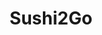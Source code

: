 ---
layout: place
title: "Sushi2Go"
permalink: /virginia/arlington/sushi2go.html
stateAbbr: VA
stateName: Virginia
cityName: Arlington
seo:
  name: "Sushi2Go"
  type: Restaurant
  links: https://sushi2gova.com/
description: "Sushi2Go serves delicious sushi in Arlington, Virginia. Try fresh Japanese dishes for a great dining experience. Available for takeout, delivery, lunch, and dinner."
place_id: ChIJA3alASW0t4kR6IEqDl0fTpk
photos:
  - name: >-
      places/ChIJA3alASW0t4kR6IEqDl0fTpk/photos/AeeoHcJAmP5UpubdproX2LAjkTQTr-7JqN4FrLRpuEp0nsxbd47W5sLiOyPmDei3I1O5AcnU_ukEEXyw5ThXgPUPG7ECeSKWrpuQe5mtl2gcrfva_rqDdx1axkl3ou6Rck3vzaVU4oZTIMaHJTEn3FNpDdPuZhantSiNHDA567NTaK-6V-UTQl-GnlW0cdZs6QPVhhWUhL0rdkuwpagwr6PlbtRC62dQB3C7ihaEgEYPyL1295jnOls0d8rQnijOkGVIWF2i38WAIVXPFQDp7MPS1LwI-Z0CzMR3t-lk79qxzLd365JKtLI1L_jforoNaTFSjj2V8L8X95zVzdgueR_fPcJ9foM55fpxFvu4-se5Uifi7DYzslNs6Wrrt7EFeUk28CEO4DHqwzAdeTxHueBT-7WVjflLiqAysglmvu8Nkbd0yA
    widthPx: 3600
    heightPx: 4800
    authorAttributions:
      - displayName: Dean Stubbs
        uri: https://maps.google.com/maps/contrib/102278370312196156413
        photoUri: >-
          https://lh3.googleusercontent.com/a-/ALV-UjUy9VWKvlWb1Gs1NvCvFIaKyRfhM1b-AY-Vqwf0HgiOf8Q1zkQTwQ=s100-p-k-no-mo
    flagContentUri: >-
      https://www.google.com/local/imagery/report/?cb_client=maps_api_places.places_api&image_key=!1e10!2sCIHM0ogKEICAgIDbtcyjWQ&hl=en-US
    googleMapsUri: >-
      https://www.google.com/maps/place//data=!3m4!1e2!3m2!1sCIHM0ogKEICAgIDbtcyjWQ!2e10!4m2!3m1!1s0x89b7b42501a57603:0x994e1f5d0e2a81e8
  - name: >-
      places/ChIJA3alASW0t4kR6IEqDl0fTpk/photos/AeeoHcJ6Ho5tQysAcviQbZWvNKmzK8XLeegtD_XTaymA4L6eyn2nDDhzZtmQAjDpuaMrK9yIL99PEn7HYlc3WD1KUmFZSPnB-e02spKzqGYmwRekkupTz-Qpb0rIwjDsT3mZQzwBTWEvWkF2ybMvi8wX_27_1RsjTNMaBrrpUCgVJM_bhF8vEIBATX3bo-R4mZahhCMoSfRi5AbAFqATveiJ8WzG5k5KAyRlg46LcoSGTdQ4XSJH_MeD6SycxnWnGM0WtgKncxjPTt-Tfr82-2bVg09LFWWZI4OvReCQVKnUxojPJrPFTxBsJm-m6kYMz0j5Rj1LcuzC-09viOyy8SIIqR1mHzpUMHPywp_Gr35qJILISQTGcCCdSBq54bTg4IGo2Qwpz2NCdV74z35xT2Qjw68KPGv4IErDmg_ALeHE3aDOD9oo
    widthPx: 3379
    heightPx: 4500
    authorAttributions:
      - displayName: Jiyeon Portnoy
        uri: https://maps.google.com/maps/contrib/111905129960392442200
        photoUri: >-
          https://lh3.googleusercontent.com/a-/ALV-UjWSPWX5p4EBC_X3E4R_huDOOXCPCpUQmHacIMR4zBJPhPPQG4SN=s100-p-k-no-mo
    flagContentUri: >-
      https://www.google.com/local/imagery/report/?cb_client=maps_api_places.places_api&image_key=!1e10!2sCIHM0ogKEICAgIDHgZPr2QE&hl=en-US
    googleMapsUri: >-
      https://www.google.com/maps/place//data=!3m4!1e2!3m2!1sCIHM0ogKEICAgIDHgZPr2QE!2e10!4m2!3m1!1s0x89b7b42501a57603:0x994e1f5d0e2a81e8
  - name: >-
      places/ChIJA3alASW0t4kR6IEqDl0fTpk/photos/AeeoHcJbgMv6p96qLwpuskWnUnk85EzmV3BZChnSYlMv56WlFSddl9-0vV_zIX7qKk_h-LT5HIuTjaJzSD5d2tpHGHBNEWkLQNpO20FOzUkf1BX_We8t-KmQNcN7Lqdvmg7j5l7UCpYgOhTBIRGg0k7_8EILHcmA8GqZbqEjcarNXoxN--2Y7qr2WPzTBUY2zj3vdJcNA0OyA0phG9BkZs4DIAVil4TzokWNI7fsLeel4z1H1RCNjwh5cIaN1yzjh7R4AgjxWF0_9ARkwM4qDZiEQ9Osl25o9JprgzBkbbTsDNQjmGDURHQgI143NuleNK6h7nPv6M-5OQyOdZDcSnZ0ozgcKmF_k_iqciaSTcKMB-nX6HoXmlkxaXPLh_2OvJ3qyrweHPT1h9OMofmL-wD4JTwbT5xay-v-t1FQI_CChMfhDg
    widthPx: 4032
    heightPx: 3024
    authorAttributions:
      - displayName: L P
        uri: https://maps.google.com/maps/contrib/116323211282409279663
        photoUri: >-
          https://lh3.googleusercontent.com/a/ACg8ocK8wFiy2AboH7fADOqntlHhM2u4U4DAvenJOF3MHZm6KNq82w=s100-p-k-no-mo
    flagContentUri: >-
      https://www.google.com/local/imagery/report/?cb_client=maps_api_places.places_api&image_key=!1e10!2sCIHM0ogKEICAgICuoJ-0dA&hl=en-US
    googleMapsUri: >-
      https://www.google.com/maps/place//data=!3m4!1e2!3m2!1sCIHM0ogKEICAgICuoJ-0dA!2e10!4m2!3m1!1s0x89b7b42501a57603:0x994e1f5d0e2a81e8
  - name: >-
      places/ChIJA3alASW0t4kR6IEqDl0fTpk/photos/AeeoHcKPOIhbJ8m1iTnTCrvMlT7qMGd4YcUzxNw4kPyTaQwArv4d7aqUkCWygY7hwS_co3csfjMNjc_lbbgeRjSm5WiwzoT5BrADtUcNpk5u52THyezwexYMH6FYWT3h4t2-10RDhvYp4VGkDvHi9iCLDdPEhKEty8ACtdKhOn6v0k0MshLz7ZflOxAZn0QP7wGd2NwDX5OCceiTedHeNwPnjN6xUhAOJfa0t7YFLEimIpj2EeXyoY7lUPExnusyH1WRNK4fZtmAqmh-PREwDpAjn2FgybGPvqzCA4IT3hOgAV41OKWWorgEM_jsCXjePphz5GlpFwvZ-NC_mjDhHRjNDtf2IYp0fWGM8hCWwkdB07WY4G_-yGVp4ju9Qpc-wNgAP2rm6mgJGIDaRJ3KeCtDTFR4zOtrqCRM_6OUV7WvoR8
    widthPx: 1080
    heightPx: 1920
    authorAttributions:
      - displayName: Zachary Duvall
        uri: https://maps.google.com/maps/contrib/103343870853213444374
        photoUri: >-
          https://lh3.googleusercontent.com/a-/ALV-UjUaeGN0zQPVRvlNFGldnHYvVxFYhDR-z7hEmNtI6OsQzIYhsg4_tA=s100-p-k-no-mo
    flagContentUri: >-
      https://www.google.com/local/imagery/report/?cb_client=maps_api_places.places_api&image_key=!1e10!2sCIHM0ogKEICAgICR8a-yYw&hl=en-US
    googleMapsUri: >-
      https://www.google.com/maps/place//data=!3m4!1e2!3m2!1sCIHM0ogKEICAgICR8a-yYw!2e10!4m2!3m1!1s0x89b7b42501a57603:0x994e1f5d0e2a81e8
  - name: >-
      places/ChIJA3alASW0t4kR6IEqDl0fTpk/photos/AeeoHcJJ_u7OtHkUMrKu8SH2FHeLku1q_EfaVh2o8zPqvQ71NjZ23J0cMn0bivb45Lr9-Pn6LqTaacEppEyov-R-IvfczEc0i8_-iqb8N0xtIaPUK8fuM9wfJzATPWP-QvSXwplmg7oj3e085zMGr4UruJiePpiPAdqlecQeDdAs8XCVFxcWq2faNgrjoWSXdA9mFlr2MUEo-38o1jH16Dv4XFPxJxxCv_diag9I7l2l8R4hLjoTzpxi2heBzkU5R-m46T5UQN_nuZNbs85bHNJNDClPE2NMx3GyuyqP5-OzlN62JGzhMxCGdm3VoazJPko1BuQoLxd96VSz0FdaDiXYL_kKWX0WZc4CqS3c2Qq1ME4qOmYoFTqf6aChy8xdvLA7WfDK1zR_1KBYUSDJBsmDqeD5KX23he7_E_1NCVacVKE4MKFS
    widthPx: 3000
    heightPx: 4000
    authorAttributions:
      - displayName: Ronald Dennis
        uri: https://maps.google.com/maps/contrib/106102146477547683386
        photoUri: >-
          https://lh3.googleusercontent.com/a-/ALV-UjU_GJVJHwTIdx2NmsxJ3hh5FEZFQ__oIV57oMn1_NlbCAn-9-M=s100-p-k-no-mo
    flagContentUri: >-
      https://www.google.com/local/imagery/report/?cb_client=maps_api_places.places_api&image_key=!1e10!2sCIHM0ogKEICAgICp3cqkggE&hl=en-US
    googleMapsUri: >-
      https://www.google.com/maps/place//data=!3m4!1e2!3m2!1sCIHM0ogKEICAgICp3cqkggE!2e10!4m2!3m1!1s0x89b7b42501a57603:0x994e1f5d0e2a81e8
  - name: >-
      places/ChIJA3alASW0t4kR6IEqDl0fTpk/photos/AeeoHcKt5__-1h7di5sX-QFny413CrPeRUZ7IW3nWCndDy6FsrJXnvCI-n0kdlyX7pI8oha-krr-9rM5ftfJfbJNi9VaVxVmk0woNidlTdseBSjoo-Cus-gZcgEbevD_9BtWOX3cmLzkruK2dE6dZ5MtICahMz7jAc_vFX7bqfLYBABJH-1lAfo9V0Z5rtofMka8WuVVXBnWUcwfDAqOtZ2ISSOPT2iNVWCPtWXbVIH9mJ5N8lcrPQ3Nxy4QEPLFBrpH7LkGyKxrFmMdrjEa6SeXh3AnhGLn1eZ5lE7sOeDBAsMj3Q_OQXjeUXnED_jXzPAZojhEUWS-4DA3_EqwcVTkjNS6mpVQZ2V3NH_mP2c-zgkqXn2I6zdgDzmZNG-GIQSqx36rTxpX8ZhlLSYBgaM8kbfNzGGNrklXQHJoUYqMBdF5b5_R
    widthPx: 4080
    heightPx: 3060
    authorAttributions:
      - displayName: Tsion Taddesse
        uri: https://maps.google.com/maps/contrib/100122805711846960067
        photoUri: >-
          https://lh3.googleusercontent.com/a-/ALV-UjUtPJxeXyTa_5lVtqOtpvl_hGs2UIIEHS9_pxvGh_hokOdaJFyKiQ=s100-p-k-no-mo
    flagContentUri: >-
      https://www.google.com/local/imagery/report/?cb_client=maps_api_places.places_api&image_key=!1e10!2sCIHM0ogKEICAgICZ_93gnAE&hl=en-US
    googleMapsUri: >-
      https://www.google.com/maps/place//data=!3m4!1e2!3m2!1sCIHM0ogKEICAgICZ_93gnAE!2e10!4m2!3m1!1s0x89b7b42501a57603:0x994e1f5d0e2a81e8
  - name: >-
      places/ChIJA3alASW0t4kR6IEqDl0fTpk/photos/AeeoHcJLRUJxuuJTBH7bgZbKrOrjpI-9v5XErffIWDRjhjfAgh--Z5ma1rZmgg-OTuHPHWrVSn2F7s895N4V5IYeQzG4K2f0QPSDUlm7mtdTGvzZnygFTtXyurnaZ8MwMpp6QGuRJf9XBiPdHscl0U5lkXrNa48TEbX9r-sWmmJQJcPdjXy1gn0lZSRLvCNjGEY2lq5LK-QbLELSGm1cJ41jH-iQpCQfmRfydvUVQe-GydQVYZVr52iEYhWb0lZpSSgHLMX1waE4BnYqzYHvWVlujf2pUbN8WNd1nQinhs7MVn5_70OiB2GnI62qKQjh-oYAeB1yLttQXmgErhBsuTGW2OVNriP4vZCh-_K9yLfX6_eB4GpVbt-B9euQSNeMhRsD8VqK1nnuL9yEx5ZC1GMsYAHE7Ybf_V-f9-nVBQnR3DOG0_t8
    widthPx: 3024
    heightPx: 4032
    authorAttributions:
      - displayName: Keith Irby
        uri: https://maps.google.com/maps/contrib/117876040210026770262
        photoUri: >-
          https://lh3.googleusercontent.com/a-/ALV-UjXvNlhTh8yhLvXdMTx7enPDSb7ny5bdxF9OcNUcZCinqflMkLbm=s100-p-k-no-mo
    flagContentUri: >-
      https://www.google.com/local/imagery/report/?cb_client=maps_api_places.places_api&image_key=!1e10!2sCIHM0ogKEICAgICr1dSs9gE&hl=en-US
    googleMapsUri: >-
      https://www.google.com/maps/place//data=!3m4!1e2!3m2!1sCIHM0ogKEICAgICr1dSs9gE!2e10!4m2!3m1!1s0x89b7b42501a57603:0x994e1f5d0e2a81e8
  - name: >-
      places/ChIJA3alASW0t4kR6IEqDl0fTpk/photos/AeeoHcKyDwI4Du2flqU82Rc2GRSdglN4c9IZ-OoHgWnhCtghJtBWHbPlQBe6esALvC1crYfftImE0cUc-GKbX-nJgiH_B0zEQAtGzr3dNnZZCo4a-2u3gvimJ2sPMVwASEbXupCLjy08RUDUgTek76vAQx7wRPBdTZhNbc0lWKcjvFO715rx9jXu6n02VBaaK_AvGuKvLZ5QdyHGW8xT8XPW40VTFvkX1dYKfsSYcmSxQR-Di5YqdLWgICfBnuDQlVe30ezyjNBKAFmer0IS0j3U9MejG7qFrjcdbD172_aeawqZkhEAWj922nbaiHMXOs3oYCLcOVs5wTMCBGtcKghKss_pUbxlUf7mBo5w389HLbPCe-qYDrPbBiAmQ7xPjMU9bubbc8WnKip0wjjJkBRkqvYvBeF7hAcT9FbaShvnLJ885Q
    widthPx: 4032
    heightPx: 3024
    authorAttributions:
      - displayName: Chuck Ng
        uri: https://maps.google.com/maps/contrib/103360443801071418115
        photoUri: >-
          https://lh3.googleusercontent.com/a-/ALV-UjWCMYWo_ceS2USBGtNWgF6fSgdCrW-mAGwuL0j05hwpvmI5mVWm=s100-p-k-no-mo
    flagContentUri: >-
      https://www.google.com/local/imagery/report/?cb_client=maps_api_places.places_api&image_key=!1e10!2sCIHM0ogKEICAgIC4u8L1Nw&hl=en-US
    googleMapsUri: >-
      https://www.google.com/maps/place//data=!3m4!1e2!3m2!1sCIHM0ogKEICAgIC4u8L1Nw!2e10!4m2!3m1!1s0x89b7b42501a57603:0x994e1f5d0e2a81e8
  - name: >-
      places/ChIJA3alASW0t4kR6IEqDl0fTpk/photos/AeeoHcIoJn3DfiuFxIVJ3IK5TIJDfpfspAUkXLoCqqOkmoTV-DldWGLZP2z7VEWmInsFRyy86lYZ8g_x7kjtwtlow5stOYepIG0yl1hK3JT3YCvewuei5ceYTEyq4OgeXDBfqdR8HBQJYk1X8_ceKec1YMQHCRT5xI0hUFm_XvM1QuYdBbbXkULDgMJPY0iGQYe1yOQy7h2H3inFrqJSYyKCd7bwwJd5stfAz4gXNj7ZKpffWRWAwlY9Y9gw83JzYfB7CK4z8PdxlBxXGg9daqZ07-uI4A6HtpO5JR-zZDMb7bgFmpAYDxavYdhTDeX-Zj2kMixxjYPbWrRz5OnvSwaIzNctreirri0P260c85uwiJknwbeARA-ZLZw4vrsQVyzqyySkBD5NuxuwqZ_l9aDkV8_wIdwhe2dI8m5bgTw-OpXwpX_T
    widthPx: 4032
    heightPx: 3024
    authorAttributions:
      - displayName: Ash Hollowell
        uri: https://maps.google.com/maps/contrib/110890822987972150237
        photoUri: >-
          https://lh3.googleusercontent.com/a-/ALV-UjU_03svY4o45CQT2JYyTl1qWr8WXQC_IItwDdRUvKEpxBIKM3Og=s100-p-k-no-mo
    flagContentUri: >-
      https://www.google.com/local/imagery/report/?cb_client=maps_api_places.places_api&image_key=!1e10!2sCIHM0ogKEICAgID4-d25qwE&hl=en-US
    googleMapsUri: >-
      https://www.google.com/maps/place//data=!3m4!1e2!3m2!1sCIHM0ogKEICAgID4-d25qwE!2e10!4m2!3m1!1s0x89b7b42501a57603:0x994e1f5d0e2a81e8
  - name: >-
      places/ChIJA3alASW0t4kR6IEqDl0fTpk/photos/AeeoHcKTNTovNVStfly6TkKAFrCIKuT1XHhUrUiEqvoRRJjB0FUaXsi3Uwci8QzS51eKTb1RgeqvBCzJuBqGEeO85H9eR-LnOUlpmrc7xGgWreSqg6onhg4Yo5c7Z3EYmOxtuZJg9PgFaP_1998T_HtJPKwiBjEqUCAlTmQYnY3B77XlLlufk0baTJPuAVxGRSB45qfjB-0OSZZxVpFGUCvZkQrvT4VdNKdjVR0GiJpXB-f20RcgxjYVbkcoo2S79xGGt8zB27RUFq15GupBUyPDWGosX8LyZQDLPBPNgNVjRaiZazrGT6JcfEedkjHUX3sRX8_ebtcICxkULkuoAUlQMnZgQ5HaXcnRg5XfXP0UEudaRnjYzzij8BRW0qQP4li8AiS7mHVXoAeejW0Na1fdalDhcGrMJpFsFS0DRhraSSnfJIg
    widthPx: 3024
    heightPx: 4032
    authorAttributions:
      - displayName: Chuck Ng
        uri: https://maps.google.com/maps/contrib/103360443801071418115
        photoUri: >-
          https://lh3.googleusercontent.com/a-/ALV-UjWCMYWo_ceS2USBGtNWgF6fSgdCrW-mAGwuL0j05hwpvmI5mVWm=s100-p-k-no-mo
    flagContentUri: >-
      https://www.google.com/local/imagery/report/?cb_client=maps_api_places.places_api&image_key=!1e10!2sCIHM0ogKEICAgIC4u6LMtwE&hl=en-US
    googleMapsUri: >-
      https://www.google.com/maps/place//data=!3m4!1e2!3m2!1sCIHM0ogKEICAgIC4u6LMtwE!2e10!4m2!3m1!1s0x89b7b42501a57603:0x994e1f5d0e2a81e8
address: '901 N Stuart St # 117, Arlington, VA 22203, USA'
street: '901 N Stuart St # 117'
city: Arlington
state: VA
zip: '22203'
country: USA
neighborhood: Virginia Square
latitude: '38.881803'
longitude: '-77.111335'
accessibility_options:
  wheelchairAccessibleParking: true
  wheelchairAccessibleEntrance: true
business_status: OPERATIONAL
name: Sushi2Go
google_maps_links:
  directionsUri: >-
    https://www.google.com/maps/dir//''/data=!4m7!4m6!1m1!4e2!1m2!1m1!1s0x89b7b42501a57603:0x994e1f5d0e2a81e8!3e0
  placeUri: https://maps.google.com/?cid=11046801420516491752
  writeAReviewUri: >-
    https://www.google.com/maps/place//data=!4m3!3m2!1s0x89b7b42501a57603:0x994e1f5d0e2a81e8!12e1
  reviewsUri: >-
    https://www.google.com/maps/place//data=!4m4!3m3!1s0x89b7b42501a57603:0x994e1f5d0e2a81e8!9m1!1b1
  photosUri: >-
    https://www.google.com/maps/place//data=!4m3!3m2!1s0x89b7b42501a57603:0x994e1f5d0e2a81e8!10e5
primary_type: Sushi Restaurant
opening_hours:
  regular: null
  current: null
secondary_opening_hours:
  regular:
    weekdayDescriptions: null
    type: null
  current:
    weekdayDescriptions: null
    type: null
phone: (703) 243-4000
price_level: null
price_range: $10 &ndash; $20
rating: '4.4'
rating_count: 218
website: https://sushi2gova.com/
reviews:
  - name: >-
      places/ChIJA3alASW0t4kR6IEqDl0fTpk/reviews/ChZDSUhNMG9nS0VJQ0FnSURIZ1pQckdREAE
    relativePublishTimeDescription: 6 months ago
    rating: 5
    text:
      text: >-
        It’s a small cute spot for quick sushi meal or pick up orders. They have
        sushi and Kimbap. I ordered multiple rolls and they made it really
        quick. It was fresh and delicious! Spicy tuna roll was a little more
        spicy than other sushi place but I enjoyed it! I’d love to go back again
        😄💖
      languageCode: en
    originalText:
      text: >-
        It’s a small cute spot for quick sushi meal or pick up orders. They have
        sushi and Kimbap. I ordered multiple rolls and they made it really
        quick. It was fresh and delicious! Spicy tuna roll was a little more
        spicy than other sushi place but I enjoyed it! I’d love to go back again
        😄💖
      languageCode: en
    authorAttribution:
      displayName: Jiyeon Portnoy
      uri: https://www.google.com/maps/contrib/111905129960392442200/reviews
      photoUri: >-
        https://lh3.googleusercontent.com/a-/ALV-UjWSPWX5p4EBC_X3E4R_huDOOXCPCpUQmHacIMR4zBJPhPPQG4SN=s128-c0x00000000-cc-rp-mo-ba5
    publishTime: '2024-09-16T16:59:01.430995Z'
    flagContentUri: >-
      https://www.google.com/local/review/rap/report?postId=ChZDSUhNMG9nS0VJQ0FnSURIZ1pQckdREAE&d=17924085&t=1
    googleMapsUri: >-
      https://www.google.com/maps/reviews/data=!4m6!14m5!1m4!2m3!1sChZDSUhNMG9nS0VJQ0FnSURIZ1pQckdREAE!2m1!1s0x89b7b42501a57603:0x994e1f5d0e2a81e8
  - name: >-
      places/ChIJA3alASW0t4kR6IEqDl0fTpk/reviews/ChZDSUhNMG9nS0VJQ0FnSURsa0syMVJnEAE
    relativePublishTimeDescription: a year ago
    rating: 1
    text:
      text: >-
        I went in the evening on a cold windy night. The restaurant was not
        weatherproof so it’s also cold inside near the window (and they only
        have window seatings unfortunately). I spent about $25 for a roll,
        dumplings and salad. Food tasted just edible. Roll seaweed was very
        humid and chewy, while it should be crispy. Dumpling filling was hard. I
        had a mild food poisoning wanting to throw up for all night. Maybe
        something was not fresh or clean. Overall, I regretted eating here.
      languageCode: en
    originalText:
      text: >-
        I went in the evening on a cold windy night. The restaurant was not
        weatherproof so it’s also cold inside near the window (and they only
        have window seatings unfortunately). I spent about $25 for a roll,
        dumplings and salad. Food tasted just edible. Roll seaweed was very
        humid and chewy, while it should be crispy. Dumpling filling was hard. I
        had a mild food poisoning wanting to throw up for all night. Maybe
        something was not fresh or clean. Overall, I regretted eating here.
      languageCode: en
    authorAttribution:
      displayName: Fang Phattha
      uri: https://www.google.com/maps/contrib/105898268180831740347/reviews
      photoUri: >-
        https://lh3.googleusercontent.com/a-/ALV-UjX462pjhsgBgBRaPTJgfFeF9eRc0tpcJZI7Z9WFe8v757sdqRFm=s128-c0x00000000-cc-rp-mo-ba6
    publishTime: '2023-11-29T18:17:27.045466Z'
    flagContentUri: >-
      https://www.google.com/local/review/rap/report?postId=ChZDSUhNMG9nS0VJQ0FnSURsa0syMVJnEAE&d=17924085&t=1
    googleMapsUri: >-
      https://www.google.com/maps/reviews/data=!4m6!14m5!1m4!2m3!1sChZDSUhNMG9nS0VJQ0FnSURsa0syMVJnEAE!2m1!1s0x89b7b42501a57603:0x994e1f5d0e2a81e8
  - name: >-
      places/ChIJA3alASW0t4kR6IEqDl0fTpk/reviews/ChdDSUhNMG9nS0VJQ0FnSUR2djQzbGh3RRAB
    relativePublishTimeDescription: 3 months ago
    rating: 1
    text:
      text: >-
        Used to be reliable but not sure I can trust them anymore. Placard an
        order through DoorDash for salmon roll with cucumber & tuna roll with
        asparagus. They didn't have asparagus so they cancelled & refunded that
        part of the order. They apparently didn't have cucumber either so they
        replaced it with avocado (which I am allergic to) and didn't tell me but
        still charged me as normal. Won't be ordering from them anymore.
      languageCode: en
    originalText:
      text: >-
        Used to be reliable but not sure I can trust them anymore. Placard an
        order through DoorDash for salmon roll with cucumber & tuna roll with
        asparagus. They didn't have asparagus so they cancelled & refunded that
        part of the order. They apparently didn't have cucumber either so they
        replaced it with avocado (which I am allergic to) and didn't tell me but
        still charged me as normal. Won't be ordering from them anymore.
      languageCode: en
    authorAttribution:
      displayName: Teresa Mcgervey
      uri: https://www.google.com/maps/contrib/117566727655233979663/reviews
      photoUri: >-
        https://lh3.googleusercontent.com/a/ACg8ocIEi3gnpRQXy3vzuo9LU8TBdGYRKbeFHngG6xG1r-hfsDfVcA=s128-c0x00000000-cc-rp-mo-ba3
    publishTime: '2024-12-25T19:22:15.313797Z'
    flagContentUri: >-
      https://www.google.com/local/review/rap/report?postId=ChdDSUhNMG9nS0VJQ0FnSUR2djQzbGh3RRAB&d=17924085&t=1
    googleMapsUri: >-
      https://www.google.com/maps/reviews/data=!4m6!14m5!1m4!2m3!1sChdDSUhNMG9nS0VJQ0FnSUR2djQzbGh3RRAB!2m1!1s0x89b7b42501a57603:0x994e1f5d0e2a81e8
  - name: >-
      places/ChIJA3alASW0t4kR6IEqDl0fTpk/reviews/ChZDSUhNMG9nS0VJQ0FnSURqZ0xQWE5REAE
    relativePublishTimeDescription: 11 months ago
    rating: 2
    text:
      text: >-
        Wouldn’t recommend. The sushi was below average at best. I got a deal on
        an ordering app and got 2 rolls for $12 instead of $20 normally priced.
        These rolls are tiny and not worth $10 a piece. I ordered a spicy roll
        and Philadelphia roll. I didn’t even finish the Phili roll. Overall, for
        the price go elsewhere for sushi.
      languageCode: en
    originalText:
      text: >-
        Wouldn’t recommend. The sushi was below average at best. I got a deal on
        an ordering app and got 2 rolls for $12 instead of $20 normally priced.
        These rolls are tiny and not worth $10 a piece. I ordered a spicy roll
        and Philadelphia roll. I didn’t even finish the Phili roll. Overall, for
        the price go elsewhere for sushi.
      languageCode: en
    authorAttribution:
      displayName: Alex Pierce
      uri: https://www.google.com/maps/contrib/111689413593939887401/reviews
      photoUri: >-
        https://lh3.googleusercontent.com/a-/ALV-UjUtAsRvp0nQdf81cYAXV39VdiNS9kX0R1hVXkNcT7rVjdGfSjRA=s128-c0x00000000-cc-rp-mo-ba5
    publishTime: '2024-04-27T22:58:10.633060Z'
    flagContentUri: >-
      https://www.google.com/local/review/rap/report?postId=ChZDSUhNMG9nS0VJQ0FnSURqZ0xQWE5REAE&d=17924085&t=1
    googleMapsUri: >-
      https://www.google.com/maps/reviews/data=!4m6!14m5!1m4!2m3!1sChZDSUhNMG9nS0VJQ0FnSURqZ0xQWE5REAE!2m1!1s0x89b7b42501a57603:0x994e1f5d0e2a81e8
  - name: >-
      places/ChIJA3alASW0t4kR6IEqDl0fTpk/reviews/ChdDSUhNMG9nS0VJQ0FnTUNReHVqUjFRRRAB
    relativePublishTimeDescription: a month ago
    rating: 5
    text:
      text: >-
        This place is exactly what you expect. A great place to get takeaway
        sushi. Sushi is good and preparation was quick.
      languageCode: en
    originalText:
      text: >-
        This place is exactly what you expect. A great place to get takeaway
        sushi. Sushi is good and preparation was quick.
      languageCode: en
    authorAttribution:
      displayName: S Even
      uri: https://www.google.com/maps/contrib/111002402893590524019/reviews
      photoUri: >-
        https://lh3.googleusercontent.com/a/ACg8ocJe941q1YTc85agmbO8aa8BN8wFXYolXa323IEAeDeRE5T1Mw=s128-c0x00000000-cc-rp-mo-ba2
    publishTime: '2025-03-03T22:30:16.816977Z'
    flagContentUri: >-
      https://www.google.com/local/review/rap/report?postId=ChdDSUhNMG9nS0VJQ0FnTUNReHVqUjFRRRAB&d=17924085&t=1
    googleMapsUri: >-
      https://www.google.com/maps/reviews/data=!4m6!14m5!1m4!2m3!1sChdDSUhNMG9nS0VJQ0FnTUNReHVqUjFRRRAB!2m1!1s0x89b7b42501a57603:0x994e1f5d0e2a81e8
parking_options:
  valetParking: false
payment_options:
  acceptsCreditCards: true
  acceptsDebitCards: true
  acceptsCashOnly: false
  acceptsNfc: true
allow_dogs: null
curbside_pickup: null
delivery: true
dine_in: true
good_for_children: false
good_for_groups: null
good_for_sports: false
live_music: false
menu_for_children: false
outdoor_seating: false
reservable: false
restroom: null
serves_beer: false
serves_breakfast: false
serves_brunch: false
serves_cocktails: false
serves_coffee: false
serves_dinner: true
serves_dessert: null
serves_lunch: true
serves_vegetarian_food: true
serves_wine: false
takeout: true
summary: null

---